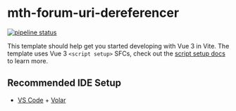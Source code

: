 # mth-forum-uri-dereferencer

[![pipeline status](https://forgemia.inra.fr/metabohub/web-components/mth-forum-uri-dereferencer/badges/main/pipeline.svg)](https://forgemia.inra.fr/metabohub/web-components/mth-forum-uri-dereferencer/-/commits/main)


This template should help get you started developing with Vue 3 in Vite. The template uses Vue 3 `<script setup>` SFCs, check out the [script setup docs](https://v3.vuejs.org/api/sfc-script-setup.html#sfc-script-setup) to learn more.

## Recommended IDE Setup

- [VS Code](https://code.visualstudio.com/) + [Volar](https://marketplace.visualstudio.com/items?itemName=Vue.volar)
